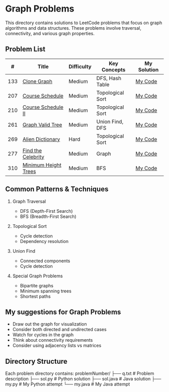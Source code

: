 # Graph Problems
This directory contains solutions to LeetCode problems that focus on graph algorithms and data structures. These problems involve traversal, connectivity, and various graph properties.

## Problem List
| # | Title | Difficulty | Key Concepts | My Solution |
|---|-------|------------|--------------|-------------|
| 133 | [Clone Graph](https://leetcode.com/problems/clone-graph/) | Medium | DFS, Hash Table |[My Code](https://github.com/ArmanBehnam/Leetcode/tree/main/graph/133) |
| 207 | [Course Schedule](https://leetcode.com/problems/course-schedule/) | Medium | Topological Sort |[My Code](https://github.com/ArmanBehnam/Leetcode/tree/main/graph/207) |
| 210 | [Course Schedule II](https://leetcode.com/problems/course-schedule-ii/) | Medium | Topological Sort |[My Code](https://github.com/ArmanBehnam/Leetcode/tree/main/graph/210) |
| 261 | [Graph Valid Tree](https://leetcode.com/problems/graph-valid-tree/) | Medium | Union Find, DFS |[My Code](https://github.com/ArmanBehnam/Leetcode/tree/main/graph/261) |
| 269 | [Alien Dictionary](https://leetcode.com/problems/alien-dictionary/) | Hard | Topological Sort |[My Code](https://github.com/ArmanBehnam/Leetcode/tree/main/graph/269) |
| 277 | [Find the Celebrity](https://leetcode.com/problems/find-the-celebrity/) | Medium | Graph |[My Code](https://github.com/ArmanBehnam/Leetcode/tree/main/graph/277) |
| 310 | [Minimum Height Trees](https://leetcode.com/problems/minimum-height-trees/) | Medium | BFS |[My Code](https://github.com/ArmanBehnam/Leetcode/tree/main/graph/310) |

## Common Patterns & Techniques
1. Graph Traversal
   - DFS (Depth-First Search)
   - BFS (Breadth-First Search)

2. Topological Sort
   - Cycle detection
   - Dependency resolution

3. Union Find
   - Connected components
   - Cycle detection

4. Special Graph Problems
   - Bipartite graphs
   - Minimum spanning trees
   - Shortest paths

## My suggestions for Graph Problems
- Draw out the graph for visualization
- Consider both directed and undirected cases
- Watch for cycles in the graph
- Think about connectivity requirements
- Consider using adjacency lists vs matrices

## Directory Structure
Each problem directory contains:
problemNumber/
├── q.txt          # Problem description
├── sol.py         # Python solution
├── sol.java       # Java solution
├── my.py          # My Python attempt
└── my.java        # My Java attempt